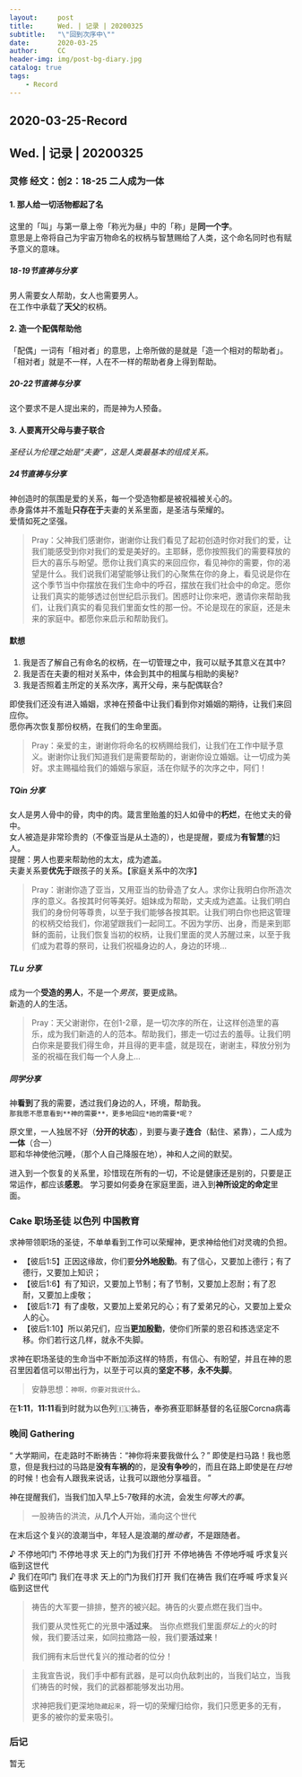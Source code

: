 ```yaml
---
layout:     post
title:      Wed. | 记录 | 20200325
subtitle:   "\"回到次序中\""
date:       2020-03-25
author:     CC
header-img: img/post-bg-diary.jpg
catalog: true
tags:
    - Record
---
```


## 2020-03-25-Record

## Wed. | 记录 | 20200325

### 灵修 经文：创2：18-25 二人成为一体

#### 1. 那人给一切活物都起了名

这里的「叫」与第一章上帝「称光为昼」中的「称」是**同一个字**。  
意思是上帝将自己为宇宙万物命名的权柄与智慧赐给了人类，这个命名同时也有赋予意义的意味。

##### 18-19节直祷与分享

男人需要女人帮助，女人也需要男人。  
在工作中承载了**天父**的权柄。

#### 2. 造一个配偶帮助他

「配偶」一词有「相对者」的意思，上帝所做的是就是「造一个相对的帮助者」。  
「相对者」就是不一样，人在不一样的帮助者身上得到帮助。  

##### 20-22节直祷与分享

这个要求不是人提出来的，而是神为人预备。  

#### 3. 人要离开父母与妻子联合

*圣经认为伦理之始是“夫妻”，这是人类最基本的组成关系。*  

##### 24节直祷与分享

神创造时的氛围是爱的关系，每一个受造物都是被祝福被关心的。  
赤身露体并不羞耻**只存在于**夫妻的关系里面，是圣洁与荣耀的。  
爱情如死之坚强。  

> Pray：父神我们感谢你，谢谢你让我们看见了起初创造时你对我们的爱，让我们能感受到你对我们的爱是美好的。主耶稣，愿你按照我们的需要释放的巨大的喜乐与盼望。愿你让我们真实的来回应你，看见神你的需要，你的渴望是什么。我们说我们渴望能够让我们的心聚焦在你的身上，看见说是你在这个季节当中你摆放在我们生命中的呼召，摆放在我们社会中的命定。愿你让我们真实的能够透过创世纪启示我们。困惑时让你来吧，邀请你来帮助我们，让我们真实的看见我们里面女性的那一份。不论是现在的家庭，还是未来的家庭中。都愿你来启示和帮助我们。

#### 默想

1. 我是否了解自己有命名的权柄，在一切管理之中，我可以赋予其意义在其中?
2. 我是否在夫妻的相对关系中，体会到其中的相属与相助的奥秘?
3. 我是否照着主所定的关系次序，离开父母，来与配偶联合?

即使我们还没有进入婚姻，求神在预备中让我们看到你对婚姻的期待，让我们来回应你。  
愿你再次恢复那份权柄，在我们的生命里面。  

> Pray：亲爱的主，谢谢你将命名的权柄赐给我们，让我们在工作中赋予意义。谢谢你让我们知道我们是需要帮助的，谢谢你设立婚姻。让一切成为美好。求主赐福给我们的婚姻与家庭，活在你赋予的次序之中，阿们！

##### TQin 分享

女人是男人骨中的骨，肉中的肉。箴言里贻羞的妇人如骨中的**朽烂**，在他丈夫的骨中。  
女人被造是非常珍贵的（不像亚当是从土造的），也是提醒，要成为**有智慧**的妇人。  
提醒：男人也要来帮助他的太太，成为遮盖。  
夫妻关系要**优先于**跟孩子的关系。【家庭关系中的次序】  

> Pray：谢谢你造了亚当，又用亚当的肋骨造了女人。求你让我明白你所造次序的意义。各按其时何等美好。姐妹成为帮助，丈夫成为遮盖。让我们明白我们的身份何等尊贵，以至于我们能够各按其职。让我们明白你也把这管理的权柄交给我们，你渴望跟我们一起同工。不因为学历、出身，而是来到耶稣的面前，让我们恢复当初的权柄，让我们里面的灵人苏醒过来，以至于我们成为君尊的祭司，让我们祝福身边的人，身边的环境…

##### TLu 分享

成为一个**受造的男人**，不是一个*男孩*，要更成熟。  
新造的人的生活。

> Pray：天父谢谢你，在创1-2章，是一切次序的所在，让这样创造里的喜乐，成为我们新造的人的范本。帮助我们，挪走一切过去的羞辱。让我们明白你来是要我们得生命，并且得的更丰盛，就是现在，谢谢主，释放分别为圣的祝福在我们每一个人身上…

##### 同学分享

神**看到**了我的需要，透过我们身边的人，环境，帮助我。  
`那我愿不愿意看到**神的需要**，更多地回应*祂的需要*呢？`  

原文里，一人独居不好（**分开的状态**），到要与妻子**连合**（黏住、紧靠），二人成为**一体**（合一）  
耶和华神使他沉睡，（那个人自己降服在地），神和人之间的默契。  

进入到一个恢复的关系里，珍惜现在所有的一切，不论是健康还是别的，只要是正常运作，都应该**感恩**。
学习要如何委身在家庭里面，进入到**神所设定的命定**里面。

### Cake 职场圣徒 以色列 中国教育

求神带领职场的圣徒，不单单看到工作可以荣耀神，更求神给他们对灵魂的负担。

- 【彼后1:5】正因这缘故，你们要**分外地殷勤**。有了信心，又要加上德行；有了德行，又要加上知识；
- 【彼后1:6】有了知识，又要加上节制；有了节制，又要加上忍耐；有了忍耐，又要加上虔敬；
- 【彼后1:7】有了虔敬，又要加上爱弟兄的心；有了爱弟兄的心，又要加上爱众人的心。
- 【彼后1:10】所以弟兄们，应当**更加殷勤**，使你们所蒙的恩召和拣选坚定不移。你们若行这几样，就永不失脚。

求神在职场圣徒的生命当中不断加添这样的特质，有信心、有盼望，并且在神的恩召里因着信可以带出行为，以至于可以真的**坚定不移**，**永不失脚**。
> 安静思想：`神啊，你要对我说什么。`

在**1:11**，**11:11**看到时就为以色列🇮🇱祷告，奉弥赛亚耶稣基督的名征服Corcna病毒

### 晚间 Gathering

“
大学期间，在走路时不断祷告：“神你将来要我做什么？”
即使是扫马路！我也愿意，但是我扫过的马路是**没有车祸的**的，是**没有争吵**的，而且在路上即使是在*扫地*的时候！也会有人跟我来说话，让我可以跟他分享福音。
”

神在提醒我们，当我们加入早上5-7敬拜的水流，会发生*何等大的事*。

> 一股祷告的洪流，从**几个人**开始，涌向这个世代

在末后这个复兴的浪潮当中，年轻人是浪潮的*推动者*，不是跟随者。

♪ 不停地叩门 不停地寻求 天上的门为我们打开 不停地祷告 不停地呼喊 呼求复兴临到这世代  
♪ 我们在叩门 我们在寻求 天上的门为我们打开 我们在祷告 我们在呼喊 呼求复兴临到这世代

> 祷告的大军要一排排，整齐的被兴起。祷告的火要点燃在我们当中。
>
> 我们要从灵性死亡的光景中**活过来**。
> 当你点燃我们里面*祭坛上*的火的时候，我们要活过来，如同拉撒路一般，我们要**活过来**！
>
> 我们拥有末后世代复兴的推动者的位分！

> 主我宣告说，我们手中都有武器，是可以向仇敌刺出的，当我们站立，当我们祷告的时候，我们的武器都能够发出功用。
>
> 求神把我们更深地`隐藏起来`，将一切的荣耀归给你，我们只愿更多的无有，更多的被你的爱来吸引。

### 后记

暂无
